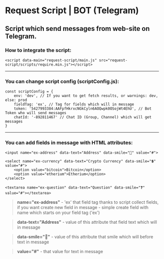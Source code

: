 # Request Script | BOT (Telegram)
Script which send messages from web-site on Telegram.
---
### How to integrate the script:
```
<script data-main="request-script/main.js" src="request-script/scripts/require.min.js"></script>
```
---
### You can change script config (scriptConfig.js):
```
const scriptConfig = {
    env: 'dev', // If you want to get fetch results, or warnings: dev, else: prod
    fieldTag: 'ex', // Tag for fields which will in message
    token: '5427993384:AAFpfHkrxcNGkCyln6AOQwpk0OSojWt4EhU', // Bot Token who will send messages
    chatId: '-892811467' // Chat ID (Group, Channel) which will get messages
}
```
---
### You can add fields in message with HTML attributes:
```
<input name="ex-address" data-text="Address" data-smile="📃" value="#">

<select name="ex-currency" data-text="Crypto Currency" data-smile="💲" value="#">
    <option value="bitcoin">Bitcoin</option>
    <option value="etherium">Etherium</option>
</select>

<textarea name="ex-question" data-text="Question" data-smile="❓" value="#"></textarea>
```
> **name="ex-address"** - 'ex' that field tag thanks to script collect fields, if you want create new field in message - simple create field with name which starts on your field tag ('ex')

> **data-text="Address"** - value of this attribute that field text which will in message

> **data-smile="📃"** - value of this attribute that smile which will before text in message

> **value="#"** - that value for text in message
